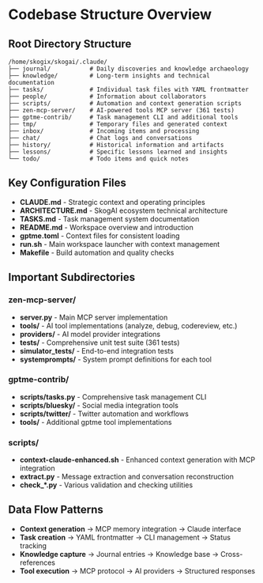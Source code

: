 # Codebase Structure Overview

## Root Directory Structure
```
/home/skogix/skogai/.claude/
├── journal/           # Daily discoveries and knowledge archaeology
├── knowledge/         # Long-term insights and technical documentation
├── tasks/             # Individual task files with YAML frontmatter
├── people/            # Information about collaborators
├── scripts/           # Automation and context generation scripts
├── zen-mcp-server/    # AI-powered tools MCP server (361 tests)
├── gptme-contrib/     # Task management CLI and additional tools
├── tmp/               # Temporary files and generated context
├── inbox/             # Incoming items and processing
├── chat/              # Chat logs and conversations
├── history/           # Historical information and artifacts
├── lessons/           # Specific lessons learned and insights
└── todo/              # Todo items and quick notes
```

## Key Configuration Files
- **CLAUDE.md** - Strategic context and operating principles
- **ARCHITECTURE.md** - SkogAI ecosystem technical architecture
- **TASKS.md** - Task management system documentation
- **README.md** - Workspace overview and introduction
- **gptme.toml** - Context files for consistent loading
- **run.sh** - Main workspace launcher with context management
- **Makefile** - Build automation and quality checks

## Important Subdirectories

### zen-mcp-server/
- **server.py** - Main MCP server implementation
- **tools/** - AI tool implementations (analyze, debug, codereview, etc.)
- **providers/** - AI model provider integrations
- **tests/** - Comprehensive unit test suite (361 tests)
- **simulator_tests/** - End-to-end integration tests
- **systemprompts/** - System prompt definitions for each tool

### gptme-contrib/
- **scripts/tasks.py** - Comprehensive task management CLI
- **scripts/bluesky/** - Social media integration tools
- **scripts/twitter/** - Twitter automation and workflows
- **tools/** - Additional gptme tool implementations

### scripts/
- **context-claude-enhanced.sh** - Enhanced context generation with MCP integration
- **extract.py** - Message extraction and conversation reconstruction
- **check_*.py** - Various validation and checking utilities

## Data Flow Patterns
- **Context generation** → MCP memory integration → Claude interface
- **Task creation** → YAML frontmatter → CLI management → Status tracking
- **Knowledge capture** → Journal entries → Knowledge base → Cross-references
- **Tool execution** → MCP protocol → AI providers → Structured responses